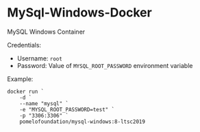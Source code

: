 # MySql-Windows-Docker

MySQL Windows Container

Credentials:
- Username: `root`
- Password: Value of `MYSQL_ROOT_PASSWORD` environment variable

Example:

```
docker run `
    -d `
    --name "mysql" `
    -e "MYSQL_ROOT_PASSWORD=test" `
    -p "3306:3306" `
    pomelofoundation/mysql-windows:8-ltsc2019
```

